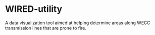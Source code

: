 # WIRED-utility
A data visualization tool aimed at helping determine areas along WECC transmission lines that are prone to fire.
